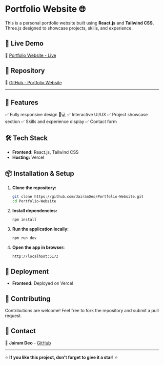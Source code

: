 # Portfolio Website 🌐

This is a personal portfolio website built using **React.js** and **Tailwind CSS**, Three.js designed to showcase projects, skills, and experience.

## 🚀 Live Demo
🔗 [Portfolio Website - Live](https://portfolio-website-sand-xi.vercel.app/)

## 📂 Repository
🔗 [GitHub - Portfolio Website](https://github.com/JairamDeo/Portfolio-Website)

---

## 📜 Features
✅ Fully responsive design 📱💻
✅ Interactive UI/UX
✅ Project showcase section
✅ Skills and experience display
✅ Contact form

## 🛠️ Tech Stack
- **Frontend:** React.js, Tailwind CSS
- **Hosting:** Vercel

## 📦 Installation & Setup
1. **Clone the repository:**
   ```sh
   git clone https://github.com/JairamDeo/Portfolio-Website.git
   cd Portfolio-Website
   ```

2. **Install dependencies:**
   ```sh
   npm install
   ```

3. **Run the application locally:**
   ```sh
   npm run dev
   ```

4. **Open the app in browser:**
   ```sh
   http://localhost:5173
   ```

## 🚀 Deployment
- **Frontend:** Deployed on Vercel

## 🤝 Contributing
Contributions are welcome! Feel free to fork the repository and submit a pull request.

## 📧 Contact
📩 **Jairam Deo** - [GitHub](https://github.com/JairamDeo)

---

⭐ **If you like this project, don't forget to give it a star!** ⭐
